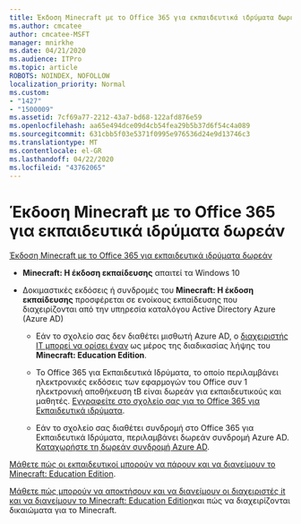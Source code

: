 ```yaml
---
title: Έκδοση Minecraft με το Office 365 για εκπαιδευτικά ιδρύματα δωρεάν
ms.author: cmcatee
author: cmcatee-MSFT
manager: mnirkhe
ms.date: 04/21/2020
ms.audience: ITPro
ms.topic: article
ROBOTS: NOINDEX, NOFOLLOW
localization_priority: Normal
ms.custom:
- "1427"
- "1500009"
ms.assetid: 7cf69a77-2212-43a7-bd68-122afd876e59
ms.openlocfilehash: aa65e494dce09d4cb54fea29b5b37d6f54c4a089
ms.sourcegitcommit: 631cbb5f03e5371f0995e976536d24e9d13746c3
ms.translationtype: MT
ms.contentlocale: el-GR
ms.lasthandoff: 04/22/2020
ms.locfileid: "43762065"
---
```

# <a name="minecraft-edition-with-office-365-education-for-free"></a>Έκδοση Minecraft με το Office 365 για εκπαιδευτικά ιδρύματα δωρεάν

[Έκδοση Minecraft με το Office 365 για εκπαιδευτικά ιδρύματα δωρεάν](https://docs.microsoft.com/education/windows/get-minecraft-for-education)
  
- **Minecraft: Η έκδοση εκπαίδευσης** απαιτεί τα Windows 10

- Δοκιμαστικές εκδόσεις ή συνδρομές του **Minecraft: Η έκδοση εκπαίδευσης** προσφέρεται σε ενοίκους εκπαίδευσης που διαχειρίζονται από την υπηρεσία καταλόγου Active Directory Azure (Azure AD)

  - Εάν το σχολείο σας δεν διαθέτει μισθωτή Azure AD, ο [διαχειριστής IT μπορεί να ορίσει έναν](https://docs.microsoft.com/education/windows/school-get-minecraft) ως μέρος της διαδικασίας λήψης του **Minecraft: Education Edition**.

  - Το Office 365 για Εκπαιδευτικά Ιδρύματα, το οποίο περιλαμβάνει ηλεκτρονικές εκδόσεις των εφαρμογών του Office συν 1 ηλεκτρονική αποθήκευση tB είναι δωρεάν για εκπαιδευτικούς και μαθητές. [Εγγραφείτε στο σχολείο σας για το Office 365 για Εκπαιδευτικά ιδρύματα](https://products.office.com/academic/office-365-education-plan).

  - Εάν το σχολείο σας διαθέτει συνδρομή στο Office 365 για Εκπαιδευτικά Ιδρύματα, περιλαμβάνει δωρεάν συνδρομή Azure AD. [Καταχωρήστε τη δωρεάν συνδρομή Azure AD](https://msdn.microsoft.com/library/windows/hardware/mt703369%28v=vs.85%29.aspx).

[Μάθετε πώς οι εκπαιδευτικοί μπορούν να πάρουν και να διανείμουν το Minecraft: Education Edition](https://docs.microsoft.com/education/windows/teacher-get-minecraft).
  
[Μάθετε πώς μπορούν να αποκτήσουν και να διανείμουν οι διαχειριστές it και να διανείμουν το Minecraft: Education Edition](https://docs.microsoft.com/education/windows/school-get-minecraft)και πώς να διαχειρίζονται δικαιώματα για το Minecraft.